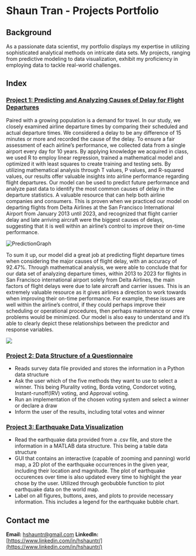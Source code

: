 # Shaun Tran - Projects Portfolio 

## Background
As a passionate data scientist, my portfolio displays my expertise in utilizing sophisticated analytical methods on intricate data sets. My projects, ranging from predictive modeling to data visualization, exhibit my proficiency in employing data to tackle real-world challenges.


## Index

### [Project 1: Predicting and Analyzing Causes of Delay for Flight Departures](https://github.com/hshauntr/CausesOfDelays)
Paired with a growing population is a demand for travel. In our study, we closely examined
airline departure times by comparing their scheduled and actual departure times. We considered a delay to
be any difference of 15 minutes or more and recorded the cause of the delay. To ensure a fair assessment
of each airline’s performance, we collected data from a single airport every day for 10 years. By applying
knowledge we acquired in class, we used R to employ linear regression, trained a mathematical model
and optimized it with least squares to create training and testing sets. By utilizing mathematical analysis
through T values, P values, and R-squared values, our results offer valuable insights into airline
performance regarding flight departures. Our model can be used to predict future performance and
analyze past data to identify the most common causes of delay in the departure statistics. A valuable
resource that can help both airline companies and consumers. This is proven when we practiced our
model on departing flights from Delta Airlines at the San Francisco International Airport from January
2013 until 2023, and recognized that flight carrier delay and late arriving aircraft were the biggest causes
of delays, suggesting that it is well within an airline’s control to improve their on-time performance.

![PredictionGraph](https://github.com/hshauntr/hshauntr.github.io/blob/main/assets/img/predgraph.png)

To sum it up, our model did a great job at predicting flight departure times when considering the
major causes of flight delay, with an accuracy of 92.47%. Through mathematical analysis, we were able
to conclude that for our data set of analyzing departure times, within 2013 to 2023 for flights in San
Francisco international airport solely from Delta Airlines, the main factors of flight delays were due to
late aircraft and carrier issues. This is an extremely valuable resource as it gives airlines a direction to
work towards when improving their on-time performance. For example, these issues are well within the
airline’s control, if they could perhaps improve their scheduling or operational procedures, then perhaps
maintenance or crew problems would be minimized. Our model is also easy to understand and it’s able to
clearly depict these relationships between the predictor and response variables. 

![](https://github.com/hshauntr/hshauntr.github.io/blob/main/assets/img/summarymodel.png)

### [Project 2: Data Structure of a Questionnaire](https://github.com/hshauntr/VotingQuestionnaire)
- Reads survey data file provided and stores the information in a Python data structure
- Ask the user which of the five methods they want to use to select a winner. This being Plurality voting, Borda voting, Condorcet voting, Instant-runoff(IRV) voting, and Approval voting.
- Run an implementation of the chosen voting system and select a winner or declare a draw
- Inform the user of the results, including total votes and winner

### [Project 3: Earthquake Data Visualization](https://github.com/hshauntr/EarthQDataV)
- Read the earthquake data provided from a .csv file, and store the information in a MATLAB data structure. This being a table data structure
- GUI that contains an interactive (capable of zooming and panning) world map, a 2D plot of the earthquake occurrences in the given year, including their location and magnitude. The plot of earthquake occurences over time is also updated every time to highlight the year chose by the user. Utilized through geobubble function to plot earthquake data on the world map.
- Label on all figures, buttons, axes, and plots to provide necessary information. This includes a legend for the earthquake bubble chart.

## Contact me 
**Email:** hshauntr@gmail.com
**LinkedIn:** [https://www.linkedin.com/in/hshauntr/](https://www.linkedin.com/in/hshauntr/)
